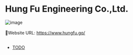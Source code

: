 # Hung Fu Engineering Co.,Ltd.
![image](https://user-images.githubusercontent.com/95430501/209788781-b8066a3c-c6da-4775-b5da-d33c9aa7850a.png)
<br/>
<br/>
🔗Website URL: https://www.hungfu.gq/
<br/>
<br/>
- [TODO](#todo)
